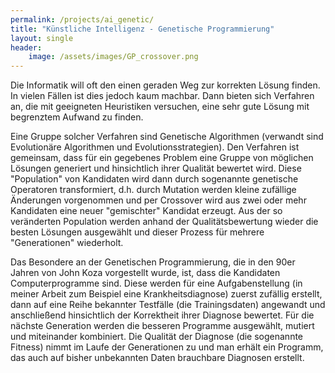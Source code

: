 ```yaml
---
permalink: /projects/ai_genetic/
title: "Künstliche Intelligenz - Genetische Programmierung"
layout: single
header: 
    image: /assets/images/GP_crossover.png
---
```

Die Informatik will oft den einen geraden Weg zur korrekten Lösung finden. In vielen Fällen ist dies jedoch kaum machbar. Dann bieten sich Verfahren an, die mit geeigneten Heuristiken versuchen, eine sehr gute Lösung mit begrenztem Aufwand zu finden. 

Eine Gruppe solcher Verfahren sind Genetische Algorithmen (verwandt sind Evolutionäre Algorithmen und Evolutionsstrategien). Den Verfahren ist gemeinsam, dass für ein gegebenes Problem eine Gruppe von möglichen Lösungen generiert und hinsichtlich ihrer Qualität bewertet wird. Diese "Population" von Kandidaten wird dann durch sogenannte genetische Operatoren transformiert, d.h. durch Mutation werden kleine zufällige Änderungen vorgenommen und per Crossover wird aus zwei oder mehr Kandidaten eine neuer "gemischter" Kandidat erzeugt. Aus der so veränderten Population werden anhand der Qualitätsbewertung wieder die besten Lösungen ausgewählt und dieser Prozess für mehrere "Generationen" wiederholt. 

Das Besondere an der Genetischen Programmierung, die in den 90er Jahren von John Koza vorgestellt wurde, ist, dass die Kandidaten Computerprogramme sind. Diese werden für eine Aufgabenstellung (in meiner Arbeit zum Beispiel eine Krankheitsdiagnose) zuerst zufällig erstellt, dann auf eine Reihe bekannter Testfälle (die Trainingsdaten) angewandt und anschließend hinsichtlich der Korrektheit ihrer Diagnose bewertet. Für die nächste Generation werden die besseren Programme ausgewählt, mutiert und miteinander kombiniert. Die Qualität der Diagnose (die sogenannte Fitness) nimmt im Laufe der Generationen zu und man erhält ein Programm, das auch auf bisher unbekannten Daten brauchbare Diagnosen erstellt. 